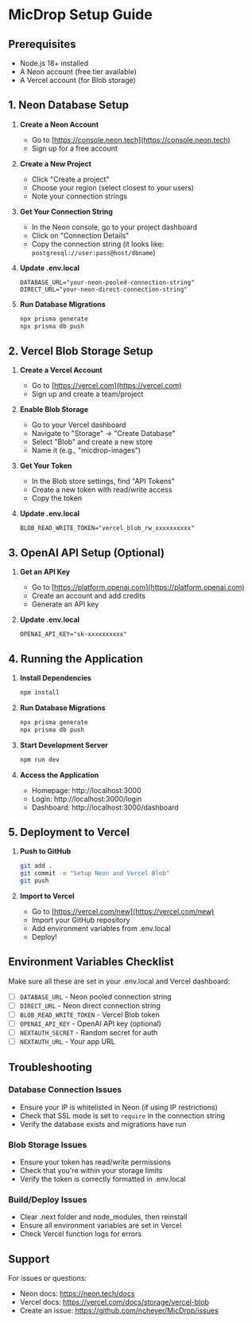 # MicDrop Setup Guide

## Prerequisites
- Node.js 18+ installed
- A Neon account (free tier available)
- A Vercel account (for Blob storage)

## 1. Neon Database Setup

1. **Create a Neon Account**
   - Go to [https://console.neon.tech](https://console.neon.tech)
   - Sign up for a free account

2. **Create a New Project**
   - Click "Create a project"
   - Choose your region (select closest to your users)
   - Note your connection strings

3. **Get Your Connection String**
   - In the Neon console, go to your project dashboard
   - Click on "Connection Details"
   - Copy the connection string (it looks like: `postgresql://user:pass@host/dbname`)

4. **Update .env.local**
   ```env
   DATABASE_URL="your-neon-pooled-connection-string"
   DIRECT_URL="your-neon-direct-connection-string"
   ```

5. **Run Database Migrations**
   ```bash
   npx prisma generate
   npx prisma db push
   ```

## 2. Vercel Blob Storage Setup

1. **Create a Vercel Account**
   - Go to [https://vercel.com](https://vercel.com)
   - Sign up and create a team/project

2. **Enable Blob Storage**
   - Go to your Vercel dashboard
   - Navigate to "Storage" → "Create Database"
   - Select "Blob" and create a new store
   - Name it (e.g., "micdrop-images")

3. **Get Your Token**
   - In the Blob store settings, find "API Tokens"
   - Create a new token with read/write access
   - Copy the token

4. **Update .env.local**
   ```env
   BLOB_READ_WRITE_TOKEN="vercel_blob_rw_xxxxxxxxxx"
   ```

## 3. OpenAI API Setup (Optional)

1. **Get an API Key**
   - Go to [https://platform.openai.com](https://platform.openai.com)
   - Create an account and add credits
   - Generate an API key

2. **Update .env.local**
   ```env
   OPENAI_API_KEY="sk-xxxxxxxxxx"
   ```

## 4. Running the Application

1. **Install Dependencies**
   ```bash
   npm install
   ```

2. **Run Database Migrations**
   ```bash
   npx prisma generate
   npx prisma db push
   ```

3. **Start Development Server**
   ```bash
   npm run dev
   ```

4. **Access the Application**
   - Homepage: http://localhost:3000
   - Login: http://localhost:3000/login
   - Dashboard: http://localhost:3000/dashboard

## 5. Deployment to Vercel

1. **Push to GitHub**
   ```bash
   git add .
   git commit -m "Setup Neon and Vercel Blob"
   git push
   ```

2. **Import to Vercel**
   - Go to [https://vercel.com/new](https://vercel.com/new)
   - Import your GitHub repository
   - Add environment variables from .env.local
   - Deploy!

## Environment Variables Checklist

Make sure all these are set in your .env.local and Vercel dashboard:

- [ ] `DATABASE_URL` - Neon pooled connection string
- [ ] `DIRECT_URL` - Neon direct connection string  
- [ ] `BLOB_READ_WRITE_TOKEN` - Vercel Blob token
- [ ] `OPENAI_API_KEY` - OpenAI API key (optional)
- [ ] `NEXTAUTH_SECRET` - Random secret for auth
- [ ] `NEXTAUTH_URL` - Your app URL

## Troubleshooting

### Database Connection Issues
- Ensure your IP is whitelisted in Neon (if using IP restrictions)
- Check that SSL mode is set to `require` in the connection string
- Verify the database exists and migrations have run

### Blob Storage Issues
- Ensure your token has read/write permissions
- Check that you're within your storage limits
- Verify the token is correctly formatted in .env.local

### Build/Deploy Issues
- Clear .next folder and node_modules, then reinstall
- Ensure all environment variables are set in Vercel
- Check Vercel function logs for errors

## Support

For issues or questions:
- Neon docs: https://neon.tech/docs
- Vercel docs: https://vercel.com/docs/storage/vercel-blob
- Create an issue: https://github.com/ncheyer/MicDrop/issues
